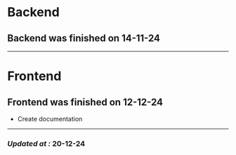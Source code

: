 # Backend

## Backend was finished on 14-11-24

---

# Frontend

## Frontend was finished on 12-12-24

- Create documentation

---

### **_Updated at :_** 20-12-24
